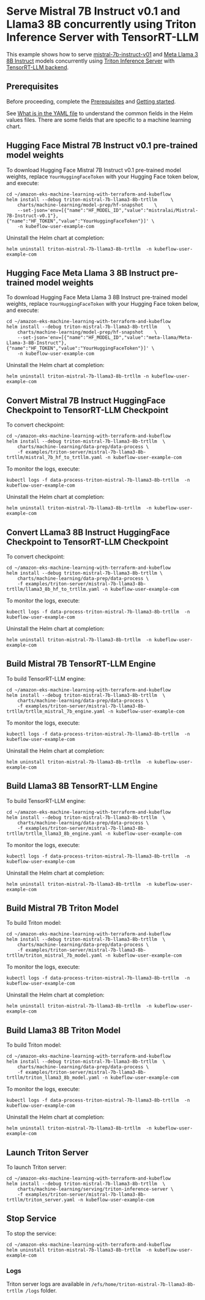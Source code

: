 # Serve Mistral 7B Instruct v0.1 and Llama3 8B concurrently using Triton Inference Server with TensorRT-LLM

This example shows how to serve [mistral-7b-instruct-v01](https://huggingface.co/mistralai/Mistral-7B-Instruct-v0.1) and [Meta Llama 3 8B Instruct](https://huggingface.co/meta-llama/Meta-Llama-3-8B-Instruct) models concurrently using [Triton Inference Server](https://github.com/triton-inference-server) with [TensorRT-LLM backend](https://github.com/triton-inference-server/tensorrtllm_backend/tree/main).  

## Prerequisites

Before proceeding, complete the [Prerequisites](../../../README.md#prerequisites) and [Getting started](../../../README.md#getting-started). 

See [What is in the YAML file](../../../README.md#what-is-in-the-yaml-file) to understand the common fields in the Helm values files. There are some fields that are specific to a machine learning chart.
    
## Hugging Face Mistral 7B Instruct v0.1 pre-trained model weights

To download Hugging Face Mistral 7B Instruct v0.1 pre-trained model weights, replace `YourHuggingFaceToken` with your Hugging Face token below, and execute:

    cd ~/amazon-eks-machine-learning-with-terraform-and-kubeflow
    helm install --debug triton-mistral-7b-llama3-8b-trtllm     \
        charts/machine-learning/model-prep/hf-snapshot    \
        --set-json='env=[{"name":"HF_MODEL_ID","value":"mistralai/Mistral-7B-Instruct-v0.1"},{"name":"HF_TOKEN","value":"YourHuggingFaceToken"}]' \
        -n kubeflow-user-example-com

Uninstall the Helm chart at completion:

    helm uninstall triton-mistral-7b-llama3-8b-trtllm  -n kubeflow-user-example-com

## Hugging Face Meta Llama 3 8B Instruct  pre-trained model weights

To download Hugging Face Meta Llama 3 8B Instruct  pre-trained model weights, replace `YourHuggingFaceToken` with your Hugging Face token below, and execute:

    cd ~/amazon-eks-machine-learning-with-terraform-and-kubeflow
    helm install --debug triton-mistral-7b-llama3-8b-trtllm    \
        charts/machine-learning/model-prep/hf-snapshot    \
        --set-json='env=[{"name":"HF_MODEL_ID","value":"meta-llama/Meta-Llama-3-8B-Instruct"},{"name":"HF_TOKEN","value":"YourHuggingFaceToken"}]' \
        -n kubeflow-user-example-com

Uninstall the Helm chart at completion:

    helm uninstall triton-mistral-7b-llama3-8b-trtllm -n kubeflow-user-example-com

## Convert Mistral 7B Instruct HuggingFace Checkpoint to TensorRT-LLM Checkpoint

To convert checkpoint:

    cd ~/amazon-eks-machine-learning-with-terraform-and-kubeflow
    helm install --debug triton-mistral-7b-llama3-8b-trtllm  \
        charts/machine-learning/data-prep/data-process \
        -f examples/triton-server/mistral-7b-llama3-8b-trtllm/mistral_7b_hf_to_trtllm.yaml -n kubeflow-user-example-com

To monitor the logs, execute:

    kubectl logs -f data-process-triton-mistral-7b-llama3-8b-trtllm  -n kubeflow-user-example-com

Uninstall the Helm chart at completion:

    helm uninstall triton-mistral-7b-llama3-8b-trtllm  -n kubeflow-user-example-com

## Convert LLama3 8B Instruct HuggingFace Checkpoint to TensorRT-LLM Checkpoint

To convert checkpoint:

    cd ~/amazon-eks-machine-learning-with-terraform-and-kubeflow
    helm install --debug triton-mistral-7b-llama3-8b-trtllm \
        charts/machine-learning/data-prep/data-process \
        -f examples/triton-server/mistral-7b-llama3-8b-trtllm/llama3_8b_hf_to_trtllm.yaml -n kubeflow-user-example-com

To monitor the logs, execute:

    kubectl logs -f data-process-triton-mistral-7b-llama3-8b-trtllm  -n kubeflow-user-example-com

Uninstall the Helm chart at completion:

    helm uninstall triton-mistral-7b-llama3-8b-trtllm  -n kubeflow-user-example-com


## Build Mistral 7B TensorRT-LLM Engine

To build TensorRT-LLM engine:

    cd ~/amazon-eks-machine-learning-with-terraform-and-kubeflow
    helm install --debug triton-mistral-7b-llama3-8b-trtllm  \
        charts/machine-learning/data-prep/data-process \
        -f examples/triton-server/mistral-7b-llama3-8b-trtllm/trtllm_mistral_7b_engine.yaml -n kubeflow-user-example-com

To monitor the logs, execute:

    kubectl logs -f data-process-triton-mistral-7b-llama3-8b-trtllm  -n kubeflow-user-example-com

Uninstall the Helm chart at completion:

    helm uninstall triton-mistral-7b-llama3-8b-trtllm  -n kubeflow-user-example-com

## Build Llama3 8B TensorRT-LLM Engine

To build TensorRT-LLM engine:

    cd ~/amazon-eks-machine-learning-with-terraform-and-kubeflow
    helm install --debug triton-mistral-7b-llama3-8b-trtllm  \
        charts/machine-learning/data-prep/data-process \
        -f examples/triton-server/mistral-7b-llama3-8b-trtllm/trtllm_llama3_8b_engine.yaml -n kubeflow-user-example-com

To monitor the logs, execute:

    kubectl logs -f data-process-triton-mistral-7b-llama3-8b-trtllm  -n kubeflow-user-example-com

Uninstall the Helm chart at completion:

    helm uninstall triton-mistral-7b-llama3-8b-trtllm  -n kubeflow-user-example-com

## Build Mistral 7B Triton Model

To build Triton model:

    cd ~/amazon-eks-machine-learning-with-terraform-and-kubeflow
    helm install --debug triton-mistral-7b-llama3-8b-trtllm  \
        charts/machine-learning/data-prep/data-process \
        -f examples/triton-server/mistral-7b-llama3-8b-trtllm/triton_mistral_7b_model.yaml -n kubeflow-user-example-com

To monitor the logs, execute:

    kubectl logs -f data-process-triton-mistral-7b-llama3-8b-trtllm  -n kubeflow-user-example-com

Uninstall the Helm chart at completion:

    helm uninstall triton-mistral-7b-llama3-8b-trtllm  -n kubeflow-user-example-com

## Build Llama3 8B Triton Model

To build Triton model:

    cd ~/amazon-eks-machine-learning-with-terraform-and-kubeflow
    helm install --debug triton-mistral-7b-llama3-8b-trtllm  \
        charts/machine-learning/data-prep/data-process \
        -f examples/triton-server/mistral-7b-llama3-8b-trtllm/triton_llama3_8b_model.yaml -n kubeflow-user-example-com

To monitor the logs, execute:

    kubectl logs -f data-process-triton-mistral-7b-llama3-8b-trtllm  -n kubeflow-user-example-com

Uninstall the Helm chart at completion:

    helm uninstall triton-mistral-7b-llama3-8b-trtllm  -n kubeflow-user-example-com

## Launch Triton Server

To launch Triton server:

    cd ~/amazon-eks-machine-learning-with-terraform-and-kubeflow
    helm install --debug triton-mistral-7b-llama3-8b-trtllm  \
        charts/machine-learning/serving/triton-inference-server \
        -f examples/triton-server/mistral-7b-llama3-8b-trtllm/triton_server.yaml -n kubeflow-user-example-com


## Stop Service

To stop the service:

    cd ~/amazon-eks-machine-learning-with-terraform-and-kubeflow
    helm uninstall triton-mistral-7b-llama3-8b-trtllm  -n kubeflow-user-example-com

### Logs

Triton server logs are available in `/efs/home/triton-mistral-7b-llama3-8b-trtllm /logs` folder. 
